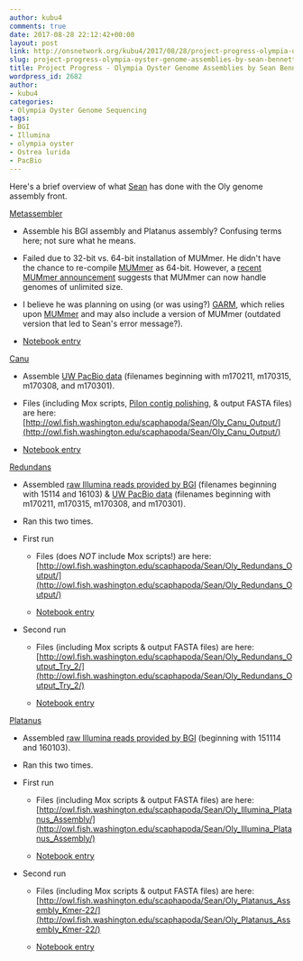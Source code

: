 ```yaml
---
author: kubu4
comments: true
date: 2017-08-28 22:12:42+00:00
layout: post
link: http://onsnetwork.org/kubu4/2017/08/28/project-progress-olympia-oyster-genome-assemblies-by-sean-bennett/
slug: project-progress-olympia-oyster-genome-assemblies-by-sean-bennett
title: Project Progress - Olympia Oyster Genome Assemblies by Sean Bennett
wordpress_id: 2682
author:
- kubu4
categories:
- Olympia Oyster Genome Sequencing
tags:
- BGI
- Illumina
- olympia oyster
- Ostrea lurida
- PacBio
---
```


Here's a brief overview of what [Sean](https://genefish.wordpress.com/author/seanb80/) has done with the Oly genome assembly front.

[Metassembler](https://sourceforge.net/projects/metassembler/)





  * Assemble his BGI assembly and Platanus assembly? Confusing terms here; not sure what he means.


  * Failed due to 32-bit vs. 64-bit installation of MUMmer. He didn't have the chance to re-compile [MUMmer](https://github.com/mummer4/mummer) as 64-bit. However, a [recent MUMmer announcement](http://mummer.sourceforge.net/) suggests that MUMmer can now handle genomes of unlimited size.


  * I believe he was planning on using (or was using?) [GARM](http://garm-meta-assem.sourceforge.net/), which relies upon [MUMmer](https://github.com/mummer4/mummer) and may also include a version of MUMmer (outdated version that led to Sean's error message?).


  * [Notebook entry](https://genefish.wordpress.com/2017/06/27/seans-notebook-mummernucmer-error/)



[Canu](https://github.com/marbl/canu)





  * Assemble [UW PacBio data](http://owl.fish.washington.edu/nightingales/O_lurida/) (filenames beginning with m170211, m170315, m170308, and m170301).


  * Files (including Mox scripts, [Pilon contig polishing](https://github.com/broadinstitute/pilon/wiki), & output FASTA files) are here: [http://owl.fish.washington.edu/scaphapoda/Sean/Oly_Canu_Output/](http://owl.fish.washington.edu/scaphapoda/Sean/Oly_Canu_Output/)


  * [Notebook entry](https://genefish.wordpress.com/2017/06/15/seans-notebook-falcon-out-canu-in/)



[Redundans](https://github.com/lpryszcz/redundans)





  * Assembled [raw Illumina reads provided by BGI](http://owl.fish.washington.edu/nightingales/O_lurida/) (filenames beginning with 15114 and 16103) & [UW PacBio data](http://owl.fish.washington.edu/nightingales/O_lurida/) (filenames beginning with m170211, m170315, m170308, and m170301).


  * Ran this two times.


  * First run



    * Files (does _NOT_ include Mox scripts!) are here: [http://owl.fish.washington.edu/scaphapoda/Sean/Oly_Redundans_Output/](http://owl.fish.washington.edu/scaphapoda/Sean/Oly_Redundans_Output/)


    * [Notebook entry](https://genefish.wordpress.com/2017/05/24/oly-genome-redundans-run-finished/)




  * Second run



    * Files (including Mox scripts & output FASTA files) are here: [http://owl.fish.washington.edu/scaphapoda/Sean/Oly_Redundans_Output_Try_2/](http://owl.fish.washington.edu/scaphapoda/Sean/Oly_Redundans_Output_Try_2/)


    * [Notebook entry](https://genefish.wordpress.com/2017/06/08/seans-notebook-oly-genome-re-assembly-try-2/)





[Platanus](http://platanus.bio.titech.ac.jp/?page_id=14)





  * Assembled [raw Illumina reads provided by BGI](http://owl.fish.washington.edu/nightingales/O_lurida/) (beginning with 151114 and 160103).


  * Ran this two times.


  * First run



    * Files (including Mox scripts & output FASTA files) are here: [http://owl.fish.washington.edu/scaphapoda/Sean/Oly_Illumina_Platanus_Assembly/](http://owl.fish.washington.edu/scaphapoda/Sean/Oly_Illumina_Platanus_Assembly/)


    * [Notebook entry](https://genefish.wordpress.com/2017/05/19/seans-notebook-olympia-oyster-genome/)




  * Second run



    * Files (including Mox scripts & output FASTA files) are here: [http://owl.fish.washington.edu/scaphapoda/Sean/Oly_Platanus_Assembly_Kmer-22/](http://owl.fish.washington.edu/scaphapoda/Sean/Oly_Platanus_Assembly_Kmer-22/)


    * [Notebook entry](https://genefish.wordpress.com/2017/06/02/oly-assembly-try-2-its-yuuuuuuge/)





